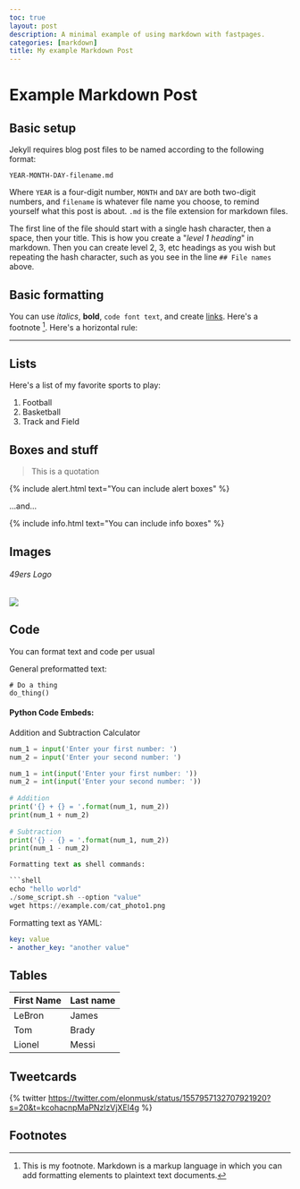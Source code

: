 ```yaml
---
toc: true
layout: post
description: A minimal example of using markdown with fastpages.
categories: [markdown]
title: My example Markdown Post
---
```

# Example Markdown Post

## Basic setup

Jekyll requires blog post files to be named according to the following format:

`YEAR-MONTH-DAY-filename.md`

Where `YEAR` is a four-digit number, `MONTH` and `DAY` are both two-digit numbers, and `filename` is whatever file name you choose, to remind yourself what this post is about. `.md` is the file extension for markdown files.

The first line of the file should start with a single hash character, then a space, then your title. This is how you create a "*level 1 heading*" in markdown. Then you can create level 2, 3, etc headings as you wish but repeating the hash character, such as you see in the line `## File names` above.

## Basic formatting

You can use *italics*, **bold**, `code font text`, and create [links](https://www.markdownguide.org/cheat-sheet/). Here's a footnote [^1]. Here's a horizontal rule:

---

## Lists

Here's a list of my favorite sports to play:

1. Football
2. Basketball
3. Track and Field

## Boxes and stuff

> This is a quotation

{% include alert.html text="You can include alert boxes" %}

...and...

{% include info.html text="You can include info boxes" %}

## Images
###### 49ers Logo
![](https://loodibee.com/wp-content/uploads/nfl-san-francisco-49ers-team-logo.png)



## Code

You can format text and code per usual 

General preformatted text:

    # Do a thing
    do_thing()

#### Python Code Embeds:
Addition and Subtraction Calculator

```python
num_1 = input('Enter your first number: ')
num_2 = input('Enter your second number: ')

num_1 = int(input('Enter your first number: '))
num_2 = int(input('Enter your second number: '))
 
# Addition
print('{} + {} = '.format(num_1, num_2))
print(num_1 + num_2)
 
# Subtraction
print('{} - {} = '.format(num_1, num_2))
print(num_1 - num_2)

Formatting text as shell commands:

```shell
echo "hello world"
./some_script.sh --option "value"
wget https://example.com/cat_photo1.png
```

Formatting text as YAML:

```yaml
key: value
- another_key: "another value"
```


## Tables

| First Name | Last name |
|-|-|
| LeBron | James |
| Tom | Brady |
| Lionel | Messi |


## Tweetcards

{% twitter https://twitter.com/elonmusk/status/1557957132707921920?s=20&t=kcohacnpMaPNzlzVjXEl4g %}


## Footnotes



[^1]: This is my footnote. Markdown is a markup language in which you can add formatting elements to plaintext text documents. 

